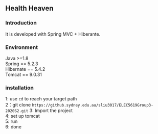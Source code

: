 ## Health Heaven  
### Introduction  
It is developed with Spring MVC + Hiberante.   

### Environment  
Java >=1.8  
Spring == 5.2.3  
Hibernate == 5.4.2  
Tomcat == 9.0.31

### installation  
1: use ```cd``` to reach your target path     
2：git clone ```https://github.sydney.edu.au/sliu3017/ELEC5619Group3-2020S2.git``` 
3: Import the project  
4: set up tomcat  
5: run  
6: done
